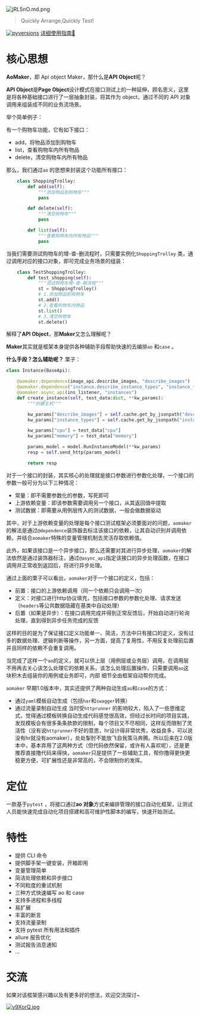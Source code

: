 
![jRL5nO.md.png](https://s1.ax1x.com/2022/07/13/jRL5nO.md.png)

> Quickly Arrange,Quickly Test!

[![pyversions](https://img.shields.io/pypi/pyversions/httprunner.svg)](https://pypi.python.org/pypi/httprunner)
[详细使用指南🧭](https://aomaker.github.io/)

# 核心思想

**AoMaker**，即 Api object Maker，那什么是**API Object**呢？

**API Object**是**Page Object**设计模式在接口测试上的一种延伸，顾名思义，这里是将各种基础接口进行了一层抽象封装，将其作为 object，通过不同的 API 对象调用来组装成不同的业务流场景。

举个简单例子：

有一个购物车功能，它有如下接口：

- add，将物品添加到购物车
- list，查看购物车内所有物品
- delete，清空购物车内所有物品

那么，我们通过`ao` 的思想来封装这个功能所有接口：

```python
    class ShoppingTrolley:
        def add(self):
            """添加物品到购物车"""
            pass

        def delete(self):
            """清空购物车"""
            pass

        def list(self):
            """查看购物车内所有物品"""
            pass
```

当我们需要测试购物车的增-查-删流程时，只需要实例化`ShoppingTrolley` 类，通过调用对应的接口对象，即可完成业务场景的组装：

```python
    class TestShoppingTrolley:
        def test_shopping(self):
            """测试购物车增-查-删流程"""
            st = ShoppingTrolley()
            # 1.添加物品到购物车
            st.add()
            # 2.查看购物车内物品
            st.list()
            # 3.清空购物车
            st.delete()
```

解释了**API Object**，那**Maker**又怎么理解呢？

**Maker**其实就是框架本身提供各种辅助手段帮助快速的去编排`ao` 和`case` 。

**什么手段？怎么辅助呢？**
栗子：
```python
class Instance(BaseApi):

    @aomaker.dependence(image_api.describe_images, "describe_images")
    @aomaker.dependence("instance.describe_instance_types", "instance_types", imp_module="apis.iaas.instance.instance")
    @aomaker.async_api(ins_listener, "instances")
    def create_instance(self, test_data:dict, **kw_params):
        """创建主机"""

        kw_params["describe_images"] = self.cache.get_by_jsonpath("describe_images","$..image_id")
        kw_params["instance_types"] = self.cache.get_by_jsonpath("instance_types","$..instance_type_id")

		kw_params["cpu"] = test_data["cpu"]
		kw_params["memory"] = test_data["memory"]

        params_model = model.RunInstanceModel(**kw_params)
        resp = self.send_http(params_model)

        return resp
```
对于一个接口的封装，其实核心的处理就是接口参数进行参数化处理，一个接口的参数一般可分为以下三种情况：
- 常量：即不需要参数化的参数，写死即可
- 上游依赖变量：即该参数需要调用另一个接口，从其返回值中提取
- 测试数据：即需要从用例层传入的测试数据，一般会做数据驱动

其中，对于上游依赖变量的处理是每个接口测试框架必须要面对的问题，`aomaker`的解法是通过`@dependence`装饰器去标注该接口的依赖，让其自动识别并调用依赖，并结合`aomaker`特殊的变量管理机制去灵活存取依赖值。

此外，如果该接口是一个异步接口，那么还需要对其进行异步处理，`aomaker`的解法依然是通过装饰器标注，通过`@async_api`指定该接口的异步处理函数，在接口调用并正常收到返回后，将进行异步处理。

通过上面的栗子可以看出，`aomaker`对于一个接口的定义，包括：
- 前置：接口的上游依赖调用（同一个依赖只会调用一次）
- 定义：对接口进行http协议填充，包括接口参数的参数化处理、请求发送（`headers`等公共数据隐藏在基类中自动处理）
- 后置（如果是异步）：在接口调用完成并得到正常反馈后，开始自动进行轮询处理，直到得到异步任务完成的反馈

这样的目的是为了保证接口定义功能单一、简洁，方法中只有接口的定义，没有过多的数据处理、逻辑判断等操作，另一方面，提高了复用性，不用反复处理前后置并且同样的依赖不会重复调用。

当完成了这样一个`ao`的定义，就可以供上层（用例层或业务层）调用，在调用层不用再去关心该怎么处理它的依赖关系，该怎么处理后置操作，只需要调用`ao`这块积木去组装你的用例或业务即可，内部 细节全由框架自动帮你完成。

`aomaker` 早期1.0版本中，其实还提供了两种自动生成`ao`和`case`的方式：
- 通过`yaml`模板自动生成（包括`har`和`swagger`转换）
- 通过流量录制自动生成
当时受`httprunner` 的影响较大，陷入了一些思维定式，觉得通过模板转换自动生成代码感觉很高效，但经过长时间的项目实践，发现模板会有很多条条款款的限制，每个项目又不尽相同，这样反而限制了灵活性（没有说`httprunner`不好的意思，hr设计得非常优秀，收益良多，可以说没有hr就没有aomaker），处处掣肘不能放飞自我策马奔腾。所以后来在2.0版本中，基本弃用了这两种方式（但代码依然保留，或许有人喜欢呢），还是更推荐直接撸代码来得快，`aomaker`只是提供了一些辅助工具，帮你撸得更快更稳更方便，可扩展性还是非常高的，不会限制你的发挥。

# 定位

一款基于`pytest` ，将接口通过**ao 对象**方式来编排管理的接口自动化框架，让测试人员能快速完成自动化项目搭建和高可维护性脚本的编写，快速开始测试。

# 特性

- 提供 CLI 命令
- 提供脚手架一键安装，开箱即用
- 变量管理简单
- 简洁处理依赖和异步接口
- 不同粒度的重试机制
- 三种方式快速编写 ao 和 case
- 支持多进程和多线程
- 易扩展
- 丰富的断言
- 支持流量录制
- 支持 pytest 所有用法和插件
- allure 报告优化
- 测试报告消息通知
- ...

# 交流

如果对该框架感兴趣以及有更多好的想法，欢迎交流探讨~

[![v9XorQ.jpg](https://s1.ax1x.com/2022/07/28/v9XorQ.jpg)](https://imgtu.com/i/v9XorQ)
